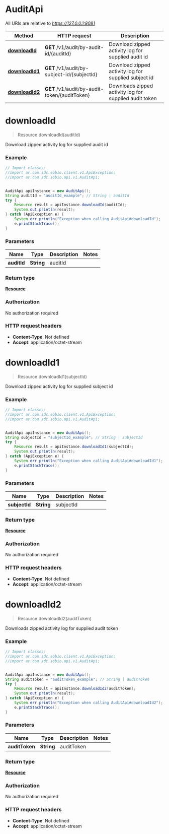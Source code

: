 # AuditApi

All URIs are relative to *https://127.0.0.1:8081*

Method | HTTP request | Description
------------- | ------------- | -------------
[**downloadId**](AuditApi.md#downloadId) | **GET** /v1/audit/by-audit-id/{auditId} | Download zipped activity log for supplied audit id
[**downloadId1**](AuditApi.md#downloadId1) | **GET** /v1/audit/by-subject-id/{subjectId} | Download zipped activity log for supplied subject id
[**downloadId2**](AuditApi.md#downloadId2) | **GET** /v1/audit/by-audit-token/{auditToken} | Downloads zipped activity log for supplied audit token


<a name="downloadId"></a>
# **downloadId**
> Resource downloadId(auditId)

Download zipped activity log for supplied audit id

### Example
```java
// Import classes:
//import ar.com.sdc.sobio.client.v1.ApiException;
//import ar.com.sdc.sobio.api.v1.AuditApi;


AuditApi apiInstance = new AuditApi();
String auditId = "auditId_example"; // String | auditId
try {
    Resource result = apiInstance.downloadId(auditId);
    System.out.println(result);
} catch (ApiException e) {
    System.err.println("Exception when calling AuditApi#downloadId");
    e.printStackTrace();
}
```

### Parameters

Name | Type | Description  | Notes
------------- | ------------- | ------------- | -------------
 **auditId** | **String**| auditId |

### Return type

[**Resource**](Resource.md)

### Authorization

No authorization required

### HTTP request headers

 - **Content-Type**: Not defined
 - **Accept**: application/octet-stream

<a name="downloadId1"></a>
# **downloadId1**
> Resource downloadId1(subjectId)

Download zipped activity log for supplied subject id

### Example
```java
// Import classes:
//import ar.com.sdc.sobio.client.v1.ApiException;
//import ar.com.sdc.sobio.api.v1.AuditApi;


AuditApi apiInstance = new AuditApi();
String subjectId = "subjectId_example"; // String | subjectId
try {
    Resource result = apiInstance.downloadId1(subjectId);
    System.out.println(result);
} catch (ApiException e) {
    System.err.println("Exception when calling AuditApi#downloadId1");
    e.printStackTrace();
}
```

### Parameters

Name | Type | Description  | Notes
------------- | ------------- | ------------- | -------------
 **subjectId** | **String**| subjectId |

### Return type

[**Resource**](Resource.md)

### Authorization

No authorization required

### HTTP request headers

 - **Content-Type**: Not defined
 - **Accept**: application/octet-stream

<a name="downloadId2"></a>
# **downloadId2**
> Resource downloadId2(auditToken)

Downloads zipped activity log for supplied audit token

### Example
```java
// Import classes:
//import ar.com.sdc.sobio.client.v1.ApiException;
//import ar.com.sdc.sobio.api.v1.AuditApi;


AuditApi apiInstance = new AuditApi();
String auditToken = "auditToken_example"; // String | auditToken
try {
    Resource result = apiInstance.downloadId2(auditToken);
    System.out.println(result);
} catch (ApiException e) {
    System.err.println("Exception when calling AuditApi#downloadId2");
    e.printStackTrace();
}
```

### Parameters

Name | Type | Description  | Notes
------------- | ------------- | ------------- | -------------
 **auditToken** | **String**| auditToken |

### Return type

[**Resource**](Resource.md)

### Authorization

No authorization required

### HTTP request headers

 - **Content-Type**: Not defined
 - **Accept**: application/octet-stream

